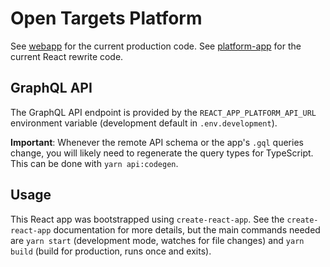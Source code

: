 # Open Targets Platform

See [webapp](https://github.com/opentargets/webapp) for the current production code. See [platform-app](https://github.com/opentargets/platform-app) for the current React rewrite code.

## GraphQL API

The GraphQL API endpoint is provided by the `REACT_APP_PLATFORM_API_URL` environment variable (development default in `.env.development`).

**Important**: Whenever the remote API schema or the app's `.gql` queries change, you will likely need to regenerate the query types for TypeScript. This can be done with `yarn api:codegen`.

## Usage

This React app was bootstrapped using `create-react-app`. See the `create-react-app` documentation for more details, but the main commands needed are `yarn start` (development mode, watches for file changes) and `yarn build` (build for production, runs once and exits).
